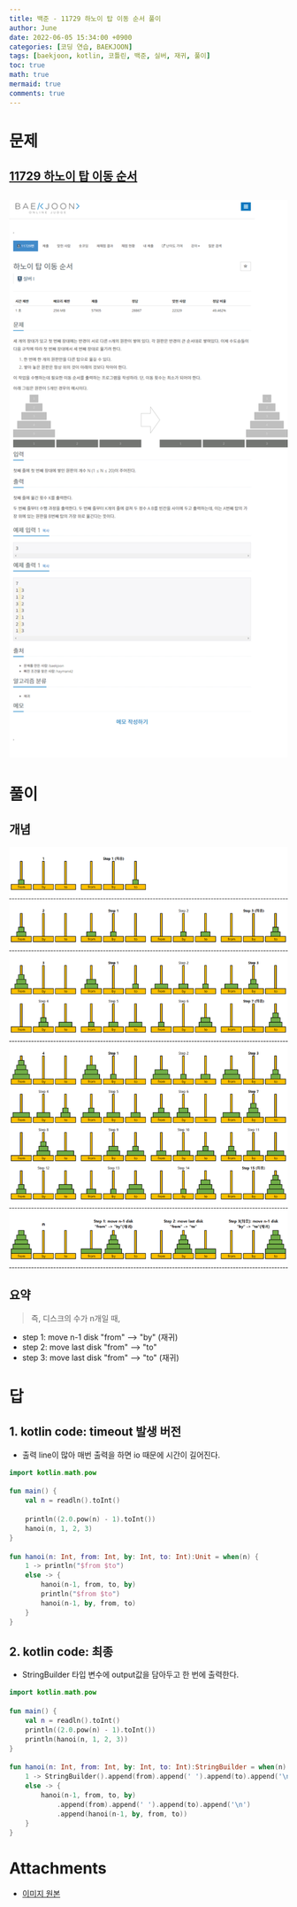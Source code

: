 ```yaml
---
title: 백준 - 11729 하노이 탑 이동 순서 풀이
author: June
date: 2022-06-05 15:34:00 +0900
categories: [코딩 연습, BAEKJOON]
tags: [baekjoon, kotlin, 코틀린, 백준, 실버, 재귀, 풀이]
toc: true
math: true
mermaid: true
comments: true
---
```

# 문제
## [11729 하노이 탑 이동 순서](https://www.acmicpc.net/problem/11729)
## ![screencaptures](/posts/coding-practice/baekjoon/screencapture-acmicpc-net-problem-11729.png)

# 풀이
## 개념
![하노이 탑 이동 순서 풀이](/posts/coding-practice/baekjoon/baekjoon-11729-explanation.png)
## 요약
> 즉, 디스크의 수가 n개일 때,
- step 1: move n-1 disk "from" --> "by" (재귀)
- step 2: move last disk "from" --> "to"
- step 3: move last disk "from" --> "to" (재귀)

# 답
## 1. kotlin code: timeout 발생 버전
- 출력 line이 많아 매번 출력을 하면 io 때문에 시간이 길어진다.

```kotlin
import kotlin.math.pow

fun main() {
    val n = readln().toInt()
    
    println((2.0.pow(n) - 1).toInt())
    hanoi(n, 1, 2, 3)
}

fun hanoi(n: Int, from: Int, by: Int, to: Int):Unit = when(n) {
    1 -> println("$from $to")
    else -> {
        hanoi(n-1, from, to, by)
        println("$from $to")
        hanoi(n-1, by, from, to)
    }
}
```

## 2. kotlin code: 최종
- StringBuilder 타입 변수에 output값을 담아두고 한 번에 출력한다.

```kotlin
import kotlin.math.pow

fun main() {
    val n = readln().toInt()
    println((2.0.pow(n) - 1).toInt())
    println(hanoi(n, 1, 2, 3))
}

fun hanoi(n: Int, from: Int, by: Int, to: Int):StringBuilder = when(n) {
    1 -> StringBuilder().append(from).append(' ').append(to).append('\n')
    else -> {
        hanoi(n-1, from, to, by)
            .append(from).append(' ').append(to).append('\n')
            .append(hanoi(n-1, by, from, to))
    }
}
```

# Attachments
- [이미지 원본](https://1drv.ms/x/s!AvoR1zNfvX11kbAeuo-ficnKHP6rfQ?e=dwvR2n)